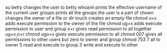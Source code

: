 su betty changes the user to betty
whoami prints the effective username of the current user
groups prints all the groups the user is a part of
chown changes the owner of a file or dir
touch creates an empty file
chmod u+x adds execute permission to the owner of the file
chmod ug+x adds execute permission to user and group o+r gives read permission to all
together ug+x,o+r
chmod ugo+x gives execute permission to all
chmod 007 gives all permissions to other users but zero to owner and group
chmod 753 7 all to owner 5 read and execute to group 3 write and execute to other
